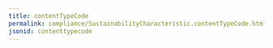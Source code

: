 ```yaml
---
title: contentTypeCode
permalink: compliance/SustainabilityCharacteristic.contentTypeCode.html
jsonid: contenttypecode
---
```


